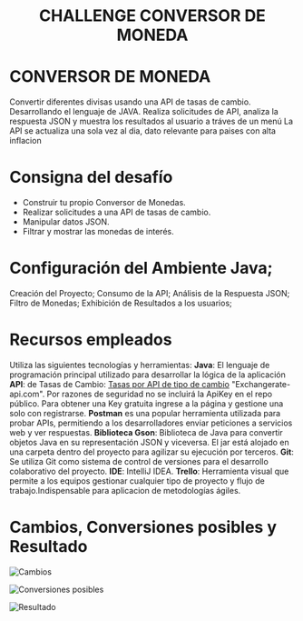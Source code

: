 <h1 align="center">
CHALLENGE CONVERSOR DE MONEDA
</p>

  
# CONVERSOR DE MONEDA
Convertir diferentes divisas usando una API de tasas de cambio. Desarrollando el lenguaje de JAVA. 
Realiza solicitudes de API, analiza la respuesta JSON y muestra los resultados al usuario a tráves de un menú 
La API se actualiza una sola vez al dia, dato relevante para paises con alta inflacion 

# Consigna del desafío
- Construir tu propio Conversor de Monedas.
- Realizar solicitudes a una API de tasas de cambio.
- Manipular datos JSON.
- Filtrar y mostrar las monedas de interés.


# Configuración del Ambiente Java;
Creación del Proyecto;
Consumo de la API;
Análisis de la Respuesta JSON;
Filtro de Monedas;
Exhibición de Resultados a los usuarios;

# Recursos empleados 
Utiliza las siguientes tecnologías y herramientas:
**Java**: El lenguaje de programación principal utilizado para desarrollar la lógica de la aplicación
**API**: de Tasas de Cambio: <a href="https://www.exchangerate-api.com">Tasas por API de tipo de cambio</a> "Exchangerate-api.com". Por razones de seguridad no se incluirá la ApiKey en el repo público. Para obtener una Key gratuita ingrese a la página y gestione una solo con registrarse.
**Postman** es una popular herramienta utilizada para probar APIs, permitiendo a los desarrolladores enviar peticiones a servicios web y ver respuestas.
**Biblioteca Gson**: Biblioteca de Java para convertir objetos Java en su representación JSON y viceversa. El jar está alojado en una carpeta dentro del proyecto para agilizar su ejecución por terceros.
**Git**: Se utiliza Git como sistema de control de versiones para el desarrollo colaborativo del proyecto.
**IDE**: IntelliJ IDEA.
**Trello**: Herramienta visual que permite a los equipos gestionar cualquier tipo de proyecto y flujo de trabajo.Indispensable para aplicacion de metodologías ágiles.

# Cambios, Conversiones posibles y Resultado
![Cambios](https://github.com/DavidParrap12/Challenger-conversor-de-moneda/assets/98554197/f3a1784f-c323-431c-8cf0-2678b9e877f6)

![Conversiones posibles](https://github.com/DavidParrap12/Challenger-conversor-de-moneda/assets/98554197/ac00505a-740f-4c21-8109-7cb2ac56f059)


![Resultado](https://github.com/DavidParrap12/Challenger-conversor-de-moneda/assets/98554197/08cc5560-bb5c-42e9-9cce-e6e8585b30f3)
